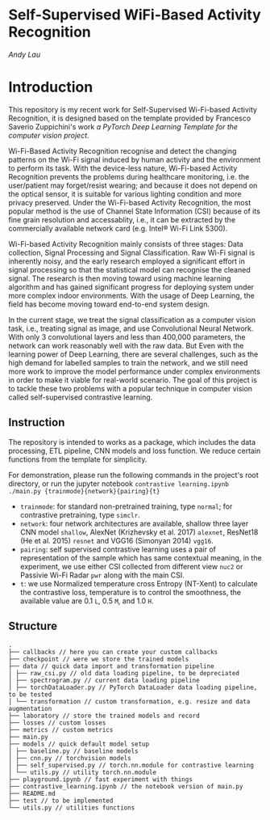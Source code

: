 # Self-Supervised WiFi-Based Activity Recognition

*Andy Lau*

# Introduction
This repository is my recent work for Self-Supervised Wi-Fi-based Activity Recognition, it is designed based on the template provided by Francesco Saverio Zuppichini's work *a PyTorch Deep Learning Template for the computer vision project*.

Wi-Fi-Based Activity Recognition recognise and detect the changing patterns on the Wi-Fi signal induced by human activity and the environment to perform its task. With the device-less nature, Wi-Fi-based Activity Recognition prevents the problems during healthcare monitoring, i.e. the user/patient may forget/resist wearing; and because it does not depend on the optical sensor, it is suitable for various lighting condition and more privacy preserved. Under the Wi-Fi-based Activity Recognition, the most popular method is the use of Channel State Information (CSI) because of its fine grain resolution and accessablity, i.e., it can be extracted by the commercially available network card (e.g. Intel® Wi-Fi Link 5300).

Wi-Fi-based Activity Recognition mainly consists of three stages: Data collection, Signal Processing and Signal Classification. Raw Wi-Fi signal is inherently noisy, and the early research employed a significant effort in signal processing so that the statistical model can recognise the cleaned signal. The research is then moving toward using machine learning algorithm and has gained significant progress for deploying system under more complex indoor environments. With the usage of Deep Learning, the field has become moving toward end-to-end system design.

In the current stage, we treat the signal classification as a computer vision task, i.e., treating signal as image, and use Convolutional Neural Network. With only 3 convolutional layers and less than 400,000 parameters, the network can work reasonably well with the raw data. But Even with the learning power of Deep Learning, there are several challenges, such as the high demand for labelled samples to train the network, and we still need more work to improve the model performance under complex environments in order to make it viable for real-world scenario. The goal of this project is to tackle these two problems with a popular technique in computer vision called self-supervised contrastive learning.

## Instruction
The repository is intended to works as a package, which includes the data processing, ETL pipeline, CNN models and loss function. We reduce certain functions from the template for simplicity.

For demonstration, please run the following commands in the project's root directory, or run the jupyter notebook `contrastive learning.ipynb` `./main.py {trainmode}{network}{pairing}{t}`
- `trainmode`: for standard non-pretrained training, type `normal`; for contrastive pretraining, type `simclr`.
- `network`: four network architectures are available, shallow three layer CNN model `shallow`, AlexNet (Krizhevsky et al. 2017) `alexnet`, ResNet18 (He et al. 2015) `resnet` and VGG16 (Simonyan 2014) `vgg16`.
- `pairing`: self supervised contrastive learning uses a pair of representation of the sample which has same contextual meaning, in the experiment, we use either CSI collected from different view `nuc2` or Passivie Wi-Fi Radar `pwr` along with the main CSI.
- `t`: we use Normalized temperature cross Entropy (NT-Xent) to calculate the contrastive loss, temperature is to control the smoothness, the available value are 0.1 `L`, 0.5 `M`, and 1.0 `H`.

## Structure
```
.
├── callbacks // here you can create your custom callbacks
├── checkpoint // were we store the trained models
├── data // quick data import and transformation pipeline
│ ├── raw_csi.py // old data loading pipeline, to be depreciated
│ ├── spectrogram.py // current data loading pipeline
│ ├── torchDataLoader.py // PyTorch DataLoader data loading pipeline, to be tested
│ └── transformation // custom transformation, e.g. resize and data augmentation
├── laboratory // store the trained models and record
├── losses // custom losses
├── metrics // custom metrics
├── main.py
├── models // quick default model setup
│ ├── baseline.py // baseline models
│ ├── cnn.py // torchvision models
│ ├── self_supervised.py // torch.nn.module for contrastive learning
│ └── utils.py // utility torch.nn.module
├── playground.ipynb // fast experiment with things
├── contrastive_learning.ipynb // the notebook version of main.py
├── README.md
├── test // to be implemented
└── utils.py // utilities functions
```

